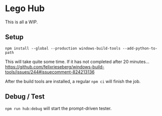 # Lego Hub

This is all a WIP.

## Setup

`npm install --global --production windows-build-tools --add-python-to-path`

This will take quite some time. If it has not completed after 20 minutes...
https://github.com/felixrieseberg/windows-build-tools/issues/244#issuecomment-824213136

After the build tools are installed, a regular `npm ci` will finish the job.

## Debug / Test

`npm run hub:debug` will start the prompt-driven tester.
